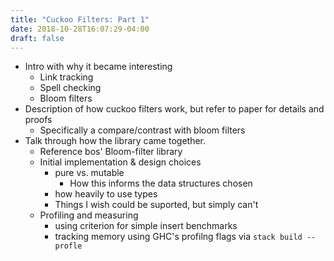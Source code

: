 ```yaml
---
title: "Cuckoo Filters: Part 1"
date: 2018-10-28T16:07:29-04:00
draft: false
---
```


- Intro with why it became interesting
    - Link tracking
    - Spell checking
    - Bloom filters
- Description of how cuckoo filters work, but refer to paper for details and proofs
    - Specifically a compare/contrast with bloom filters
- Talk through how the library came together.
    - Reference bos' Bloom-filter library
    - Initial implementation & design choices
        - pure vs. mutable
            - How this informs the data structures chosen
        - how heavily to use types
        - Things I wish could be suported, but simply can't
    - Profiling and measuring
        - using criterion for simple insert benchmarks
        - tracking memory using GHC's profilng flags via `stack build --profle`


